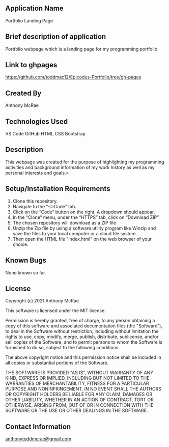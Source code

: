 ## Application Name
Portfolio Landing Page

## Brief description of application
Portfolio webpage which is a landing page for my programming portfolio

## Link to ghpages
https://github.com/toddmac12/Epicodus-Portfolio/tree/gh-pages

## Created By
Anthony McRae

## Technologies Used
VS Code
GitHub 
HTML
CSS 
Bootstrap


## Description

This webpage was created for the purpose of highlighting my programming activities and background information of my work history as well as my personal interests and goals.>

## Setup/Installation Requirements

1. Clone this repository.
2. Navigate to the “<>Code” tab.
3. Click on the “Code” button on the right. A dropdown should appear.
4. In the “Clone” menu, under the “HTTPS” tab, click on “Download ZIP”
5. The chosen repository will download as a ZIP file
6. Unzip the Zip file by using a software utility program like Winzip and save the files to your local   computer or a cloud file system.
7. Then open the HTML file "index.html" on the web browser of your choice.

## Known Bugs

None known so far.

## License

Copyright (c) 2021 Anthony McRae

This software is licensed under the MIT license.

Permission is hereby granted, free of charge, to any person obtaining a copy of this software and associated documentation files (the "Software"), to deal in the Software without restriction, including without limitation the rights to use, copy, modify, merge, publish, distribute, sublicense, and/or sell copies of the Software, and to permit persons to whom the Software is furnished to do so, subject to the following conditions:

The above copyright notice and this permission notice shall be included in all copies or substantial portions of the Software.

THE SOFTWARE IS PROVIDED "AS IS", WITHOUT WARRANTY OF ANY KIND, EXPRESS OR IMPLIED, INCLUDING BUT NOT LIMITED TO THE WARRANTIES OF MERCHANTABILITY, FITNESS FOR A PARTICULAR PURPOSE AND NONINFRINGEMENT. IN NO EVENT SHALL THE AUTHORS OR COPYRIGHT HOLDERS BE LIABLE FOR ANY CLAIM, DAMAGES OR OTHER LIABILITY, WHETHER IN AN ACTION OF CONTRACT, TORT OR OTHERWISE, ARISING FROM, OUT OF OR IN CONNECTION WITH THE SOFTWARE OR THE USE OR OTHER DEALINGS IN THE SOFTWARE.

## Contact Information

anthonytoddmcrae@gmail.com